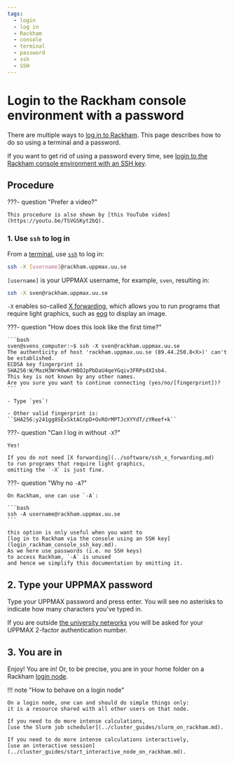 ```yaml
---
tags:
  - login
  - log in
  - Rackham
  - console
  - terminal
  - password
  - ssh
  - SSH
---
```


# Login to the Rackham console environment with a password

There are multiple ways to [log in to Rackham](login_rackham.md).
This page describes how to do so using a terminal and a password.

If you want to get rid of using a password every time,
see [login to the Rackham console environment with an SSH key](login_rackham_console_ssh_key.md).

## Procedure

???- question "Prefer a video?"

    This procedure is also shown by [this YouTube video](https://youtu.be/TSVGSKyt2bQ).

### 1. Use `ssh` to log in

From a [terminal](../software/terminal.md), use [`ssh`](../software/ssh.md) to log in:

```bash
ssh -X [username]@rackham.uppmax.uu.se
```

`[username]` is your UPPMAX username, for example, `sven`,
resulting in:

```bash
ssh -X sven@rackham.uppmax.uu.se
```

`-X` enables so-called [X forwarding](../software/ssh_x_forwarding.md),
which allows you to run programs that require light graphics,
such as [eog](../software/eog.md) to display an image.

???- question "How does this look like the first time?"

    ```bash
    sven@svens_computer:~$ ssh -X sven@rackham.uppmax.uu.se
    The authenticity of host 'rackham.uppmax.uu.se (89.44.250.8<X>)' can't be established.
    ECDSA key fingerprint is SHA256:W/MazH3WrH0wKrHBOJpPbDaU4qeYGqiv3FRPsdXIsb4.
    This key is not known by any other names.
    Are you sure you want to continue connecting (yes/no/[fingerprint])?
    ```

    - Type `yes`!

    - Other valid fingerprint is: ``SHA256:y241gg8SExSktACnpD+OvROrMPTJcXYYdT/zYReef+k``

???- question "Can I log in without `-X`?"

    Yes!

    If you do not need [X forwarding](../software/ssh_x_forwarding.md)
    to run programs that require light graphics,
    omitting the `-X` is just fine.

???- question "Why no `-A`?"

    On Rackham, one can use `-A`:

    ```bash
    ssh -A username@rackham.uppmax.uu.se
    ```

    this option is only useful when you want to
    [log in to Rackham via the console using an SSH key](login_rackham_console_ssh_key.md).
    As we here use passwords (i.e. no SSH keys)
    to access Rackham, `-A` is unused
    and hence we simplify this documentation by omitting it.

## 2. Type your UPPMAX password

Type your UPPMAX password and press enter.
You will see no asterisks to indicate how many
characters you've typed in.

If you are outside
[the university networks](../getting_started/get_inside_sunet.md)
you will be asked for your UPPMAX 2-factor authentication number.

## 3. You are in

Enjoy! You are in! Or, to be precise,
you are in your home folder on a Rackham [login node](../cluster_guides/login_node.md).

!!! note "How to behave on a login node"

    On a login node, one can and should do simple things only:
    it is a resource shared with all other users on that node.

    If you need to do more intense calculations,
    [use the Slurm job scheduler](../cluster_guides/slurm_on_rackham.md).

    If you need to do more intense calculations interactively,
    [use an interactive session](../cluster_guides/start_interactive_node_on_rackham.md).
